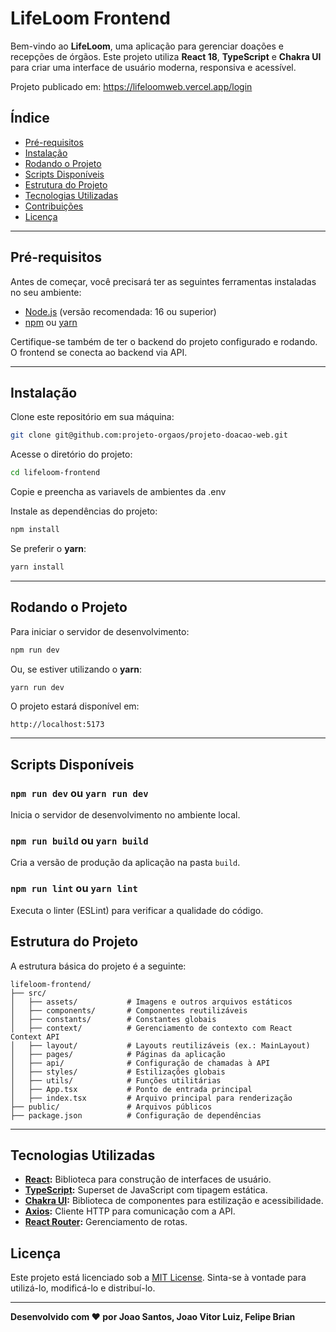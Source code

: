 # LifeLoom Frontend

Bem-vindo ao **LifeLoom**, uma aplicação para gerenciar doações e recepções de órgãos. Este projeto utiliza **React 18**, **TypeScript** e **Chakra UI** para criar uma interface de usuário moderna, responsiva e acessível.

Projeto publicado em: https://lifeloomweb.vercel.app/login

## Índice

- [Pré-requisitos](#pré-requisitos)
- [Instalação](#instalação)
- [Rodando o Projeto](#rodando-o-projeto)
- [Scripts Disponíveis](#scripts-disponíveis)
- [Estrutura do Projeto](#estrutura-do-projeto)
- [Tecnologias Utilizadas](#tecnologias-utilizadas)
- [Contribuições](#contribuições)
- [Licença](#licença)

---

## Pré-requisitos

Antes de começar, você precisará ter as seguintes ferramentas instaladas no seu ambiente:

- [Node.js](https://nodejs.org/) (versão recomendada: 16 ou superior)
- [npm](https://www.npmjs.com/) ou [yarn](https://yarnpkg.com/)

Certifique-se também de ter o backend do projeto configurado e rodando. O frontend se conecta ao backend via API.

---

## Instalação

Clone este repositório em sua máquina:

```bash
git clone git@github.com:projeto-orgaos/projeto-doacao-web.git
```

Acesse o diretório do projeto:

```bash
cd lifeloom-frontend
```

Copie e preencha as variavels de ambientes da .env

Instale as dependências do projeto:

```bash
npm install
```

Se preferir o **yarn**:

```bash
yarn install
```

---

## Rodando o Projeto

Para iniciar o servidor de desenvolvimento:

```bash
npm run dev
```

Ou, se estiver utilizando o **yarn**:

```bash
yarn run dev
```

O projeto estará disponível em:

```
http://localhost:5173
```

---

## Scripts Disponíveis

### `npm run dev` ou `yarn run dev`

Inicia o servidor de desenvolvimento no ambiente local.

### `npm run build` ou `yarn build`

Cria a versão de produção da aplicação na pasta `build`.

### `npm run lint` ou `yarn lint`

Executa o linter (ESLint) para verificar a qualidade do código.


## Estrutura do Projeto

A estrutura básica do projeto é a seguinte:

```
lifeloom-frontend/
├── src/
│   ├── assets/           # Imagens e outros arquivos estáticos
│   ├── components/       # Componentes reutilizáveis
│   ├── constants/        # Constantes globais
│   ├── context/          # Gerenciamento de contexto com React Context API
│   ├── layout/           # Layouts reutilizáveis (ex.: MainLayout)
│   ├── pages/            # Páginas da aplicação
│   ├── api/              # Configuração de chamadas à API
│   ├── styles/           # Estilizações globais
│   ├── utils/            # Funções utilitárias
│   ├── App.tsx           # Ponto de entrada principal
│   ├── index.tsx         # Arquivo principal para renderização
├── public/               # Arquivos públicos
├── package.json          # Configuração de dependências
```

---

## Tecnologias Utilizadas

- **[React](https://reactjs.org/):** Biblioteca para construção de interfaces de usuário.
- **[TypeScript](https://www.typescriptlang.org/):** Superset de JavaScript com tipagem estática.
- **[Chakra UI](https://chakra-ui.com/):** Biblioteca de componentes para estilização e acessibilidade.
- **[Axios](https://axios-http.com/):** Cliente HTTP para comunicação com a API.
- **[React Router](https://reactrouter.com/):** Gerenciamento de rotas.




## Licença

Este projeto está licenciado sob a [MIT License](https://opensource.org/licenses/MIT). Sinta-se à vontade para utilizá-lo, modificá-lo e distribuí-lo.

---

**Desenvolvido com ❤️ por Joao Santos, Joao Vitor Luiz, Felipe Brian**
```
